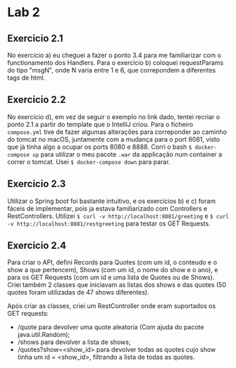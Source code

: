 # Lab 2

## Exercicio 2.1

No exercício a) eu cheguei a fazer o ponto 3.4 para me familiarizar com o functionamento dos Handlers.
Para o exercício b) coloquei requestParams do tipo "msgN", onde N varia entre 1 e 6, que correpondem a diferentes <hN> tags de html.

## Exercicio 2.2

No exercício d), em vez de seguir o exemplo no link dado, tentei recriar o ponto 2.1 a partir do template que o IntelliJ criou.
Para o ficheiro `compose.yml` tive de fazer algumas alterações para correponder ao caminho do tomcat no macOS, juntamente com a mudança para o port 8081, visto que já tinha algo a ocupar os ports 8080 e 8888.
Corri o bash `$ docker-compose up` para utilizar o meu pacote `.war` da applicação num container a correr o tomcat. Usei `$ docker-compose down` para parar.

## Exercicio 2.3

Utilizar o Spring boot foi bastante intuitivo, e os exercícios b) e c) foram fáceis de implementar, pois ja estava familiarizado com Controllers e RestControllers. Utilizei `$ curl -v http://localhost:8081/greeting` e `$ curl -v http://localhost:8081/restgreeting` para testar os GET Requests.

## Exercicio 2.4

Para criar o API, defini Records para Quotes (com um id, o conteudo e o show a que pertencem), Shows (com um id, o nome do show e o ano), e para os GET Requests (com um id e uma lista de Quotes ou de Shows).
Criei também 2 classes que iniciavam as listas dos shows e das quotes (50 quotes foram utilizadas de 47 shows diferentes).

Após criar as classes, criei um RestController onde eram suportados os GET requests:
- /quote para devolver uma quote aleatoria (Com ajuda do pacote java.util.Random);
- /shows para devolver a lista de shows;
- /quotes?show=<show_id> para devolver todas as quotes cujo show tinha um id = <show_id>, filtrando a lista de todas as quotes.